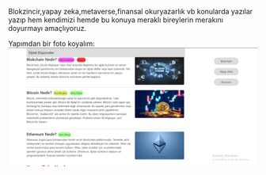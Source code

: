 Blokzincir,yapay zeka,metaverse,finansal okuryazarlık vb konularda yazılar yazıp hem kendimizi hemde bu konuya meraklı bireylerin
merakını doyurmayı amaçlıyoruz.

Yapımdan bir foto koyalım:
![alt text](image.png)